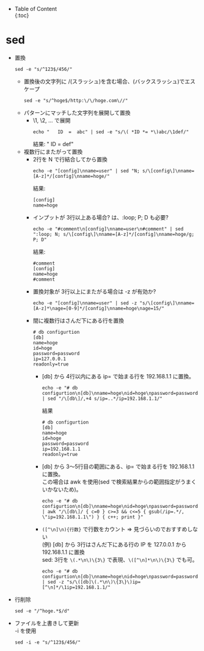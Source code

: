 - Table of Content  
{:toc}

# sed

* 置換
  ```
  sed -e "s/^123$/456/"
  ```
  * 置換後の文字列に /(スラッシュ)を含む場合、\(バックスラッシュ)でエスケープ
    ```
    sed -e "s/^hoge$/http:\/\/hoge.com\//"
    ```
  * パターンにマッチした文字列を展開して置換  
    * \1, \2, ... で展開  
      ```
      echo "   ID  =  abc" | sed -e "s/\( *ID *= *\)abc/\1def/"
      ```  
      結果: "   ID  =  def"
  * 複数行にまたがって置換  
    * 2行を N で行結合してから置換  
      ```
      echo -e "[config]\nname=user" | sed "N; s/\[config\]\nname=[A-z]*/[config]\nname=hoge/"
      ```
      結果:
      ```
      [config]
      name=hoge
      ```
    * インプットが 3行以上ある場合? は、:loop; P; D も必要?
      ```
      echo -e "#comment\n[config]\nname=user\n#comment" | sed ":loop; N; s/\[config\]\nname=[A-z]*/[config]\nname=hoge/g; P; D"
      ```
      結果:
      ```
      #comment
      [config]
      name=hoge
      #comment
      ```
    * 置換対象が 3行以上にまたがる場合は -z が有効か?
      ```
      echo -e "[config]\nname=user" | sed -z "s/\[config\]\nname=[A-z]*\nage=[0-9]*/[config]\nname=hoge\nage=15/"
      ```
    * 間に複数行はさんだ下にある行を置換  
      ```
      # db configurtion
      [db]
      name=hoge
      id=hoge
      password=password
      ip=127.0.0.1
      readonly=true
      ```
      * [db] から 4行以内にある ip= で始まる行を 192.168.1.1 に置換。
        ```
        echo -e "# db configurtion\n[db]\nname=hoge\nid=hoge\npassword=password\nip=127.0.0.1\nreadonly=true" | sed "/\[db\]/,+4 s/ip=..*/ip=192.168.1.1/"
        ```
        結果
        ```
        # db configurtion
        [db]
        name=hoge
        id=hoge
        password=password
        ip=192.168.1.1
        readonly=true
        ```
      * [db] から 3〜5行目の範囲にある、ip= で始まる行を 192.168.1.1 に置換。  
        この場合は awk を使用(sed で検索結果からの範囲指定がうまくいかないため)。
        ```
        echo -e "# db configurtion\n[db]\nname=hoge\nid=hoge\npassword=password\nip=127.0.0.1\nreadonly=true" | awk "/\[db\]/ { c=0 } c>=3 && c<=5 { gsub(/ip=.*/, \"ip=192.168.1.1\") } { c++; print }"
        ```
      * `([^\n]\n){行数}` で行数をカウント => 見づらいのでおすすめしない  
        (例) [db] から 3行はさんだ下にある行の IP を 127.0.0.1 から 192.168.1.1 に置換  
        sed: 3行を `\(.*\n\)\{3\}` で表現、`\([^\n]*\n\)\{3\}` でも可。
        ```
        echo -e "# db configurtion\n[db]\nname=hoge\nid=hoge\npassword=password\nip=127.0.0.1\nreadonly=true" | sed -z "s/\([db]\(.*\n\)\{3\}\)ip=[^\n]*/\1ip=192.168.1.1/"
        ```
* 行削除
  ```
  sed -e "/^hoge.*$/d"
  ```
* ファイルを上書きして更新  
  -i を使用
  ```
  sed -i -e "s/^123$/456/"
  ```

